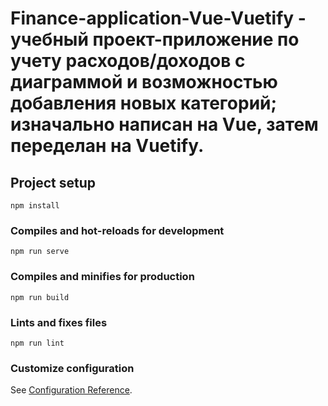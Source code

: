 # Finance-application-Vue-Vuetify - учебный проект-приложение по учету расходов/доходов с диаграммой и возможностью добавления новых категорий; изначально написан на Vue, затем переделан на Vuetify.

## Project setup
```
npm install
```

### Compiles and hot-reloads for development
```
npm run serve
```

### Compiles and minifies for production
```
npm run build
```

### Lints and fixes files
```
npm run lint
```

### Customize configuration
See [Configuration Reference](https://cli.vuejs.org/config/).
